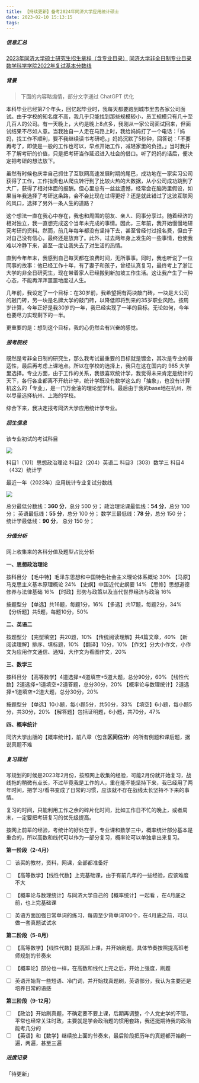 ```yaml
---
title: 【持续更新】备考2024年同济大学应用统计硕士
date: 2023-02-10 15:13:15
tags:
---
```


##### 信息汇总
[2023年同济大学硕士研究生招生章程（含专业目录）](https://yz.tongji.edu.cn/info/1018/2858.htm)
[同济大学非全日制专业目录](https://yz.tongji.edu.cn/2023shuoshizhuanyemulu-feiquan.pdf)
[数学科学学院2022年复试基本分数线](https://yz.tongji.edu.cn/102-shuxue.pdf)

<!--more-->

##### 背景

> 下面的内容略煽情，部分文字通过 ChatGPT 优化

本科毕业已经第7个年头，回忆起毕业时，我每天都要跑到城市里去各家公司面试。由于学校的知名度不高，我几乎只能找到那些规模较小，员工规模只有几十至几百人的公司。有一天晚上，大约是晚上8点多，我刚从一家公司面试回来，但面试结果不尽如人意。当我独自一人走在马路上时，我给妈妈打了一个电话：「妈妈，找工作不顺利，要不我继续读书考研吧。」妈妈沉默了5秒钟，回答说：「不要再考了，即使是一般的工作也可以，早点开始工作，减轻家里的负担。」当时我并不了解考研的价值，只是把考研当作延迟进入社会的借口。听了妈妈的话后，便决定把考研的想法放下。

虽然有时候也庆幸自己抓住了互联网高速发展时期的尾巴，成功地在一家实习公司获得了工作，工作指责也从爬虫转行到了比较火热的大数据，从小公司成功跳到了大厂，获得了相对体面的报酬。但心里总有一丝丝遗憾，经常会在脑海里假设，如果当年我选择了考研这条路，会不会比现在过得更好？还是就此错过了这波互联网的风口，选择了另外一条人生的道路？

这个想法一直在我心中存在，我也和周围的朋友、亲人、同事分享过。随着经济的相对独立，我一直想完成这个当年未完成的事情。因此，三年前，我开始慢慢地研究考研的资料。然而，前几年每年都没有坚持下去，甚至曾经付过报名费，但由于对自己没有信心，最终还是放弃了。此外，过去两年身上发生的一些事情，也使我难以冷静下来，甚至一度让我失去了对生活的热情。

直到今年年末，我感到自己每天都在浪费时间，无所事事。同时，我也听说了一位同事的故事：他已经工作十年，有了妻子和孩子，曾经认真复习，最终考上了浙江大学的非全日研究生，现在带着家人已经搬到新加坡工作生活。这让我产生了一种心态，不能再浑浑噩噩地度过人生。

几年前，我设定了一个目标：在30岁前，我希望拥有两块敲门砖，一块是大公司的敲门砖，另一块是名牌大学的敲门砖，以降低即将到来的35岁职业风险。按周岁计算，今年正好是我30岁的一年，我已经实现了一半的目标。无论如何，今年也要尽力实现剩下的一半。

更重要的是：想到这个目标，我的心仍然会有兴奋的感觉。

##### 报考院校
既然是考非全日制的研究生，那么我考试最重要的目标就是镀金，其次是专业的普适性，最后再考虑上课地点。所以在学校的选择上，我只在这在国内的 985 大学里选择。专业方面，由于工作的关系，我很喜欢统计学，我觉得未来肯定是统计的天下，各行各业都离不开统计学，统计学既没有数学这么的「抽象」，也没有计算机这么的「专业」，是一门万金油的理论型学科。最后由于我的base地在杭州，所以尽量选择杭州、上海的学校。

综合下来，我决定报考同济大学应用统计学专业。

##### 招生信息
该专业初试的考试科目

![](https://timeline229-image.oss-cn-hangzhou.aliyuncs.com/2023-target-no1/16762719675011.jpg)


科目1（101）思想政治理论
科目2（204）英语二
科目3（303）数学三
科目4（432）统计学

最近一年（2023年）应用统计专业复试分数线

![](https://timeline229-image.oss-cn-hangzhou.aliyuncs.com/2023-target-no1/16762719316693.jpg)


总分最低分数线：**360 分**，总分 500 分；
政治理论课最低线：**54 分**，总分 100 分；
英语最低线：**55 分**，总分 100 分；
数学三最低线：**78 分**，总分 150 分；
统计学最低线：**90 分**， 总分 150 分；

##### 分值分析

网上收集来的各科分值及题型占比分析

**一、思想政治理论**

按科目分
【毛中特】毛泽东思想和中国特色社会主义理论体系概论 30%
【马原】马克思主义基本原理概论 24% 
【史纲】中国近代史纲要 14%
【思修】思想道德修养与法律基础 16%
【时政】形势与政策以及当代世界经济与政治 16%

按题型分
【单选】共16题，每题1分，16%
【多选】共17题，每题2分，34%
【分析题】共5题，每题10分，50%

**二、英语二**

按题型分
【完型填空】共20题，10%
【传统阅读理解】共4篇文章，40%
【新阅读理解】排序、填标题，10%
【翻译】10分，10%
【作文】分大小作文，小作文为应用作文通信、通知，大作文为看图作文，20%

**三、数学三**

按科目分
【高等数学】4道选择+4道填空+5道大题，总分90分，60%
【线性代数】2道选择+1道填空+2道答题，总分30分，20%
【概率论与数理统计】2道选择+1道填空+2道大题，总分30分，20%

按题型分
【单选】10小题，每小题5分，共50分，33%
【填空】6小题，每小题5分，共30分，20%
【解答题】包括证明题，6小题，共70分，47%

**四、概率统计**

同济大学出版的【概率统计】，前八章（包含**区间估计**）的所有例题和课后题，据说真题不难

##### 复习规划

写规划的时候是2023年2月份，按照网上收集的经验，可能2月份就开始复习，战线拖的稍微有点长，不过毕竟我是工作的人，重在能不能坚持下来，我已经用了两年时间，把学习/看书变成了日常的习惯，应该就不存在战线太长坚持不下来的事情。

复习的时间，只能利用工作之余的碎片化时间，比如工作日不忙的晚上，或者周末，一定要把考研复习的优先级提高。

按网上前辈的经验，考统计的好处在于，专业课和数学三中，概率统计部分基本是重合的，所以高数和线代可以作为一部分复习，概率论可以单独拿出来复习。

**第一阶段（2-4月）**

- [ ] 该买的教材，资料，网课，全部都准备好
- [ ] 【高等数学】【线性代数】上完基础课，由于有前几年的一些经验，应该难度不大
- [ ] 【概率论与数理统计】与同济大学自己的【概率统计】一起看 ，在4月底之前，也上完基础课
- [ ] 英语方面加强日常单词的练习，每周至少背单词100个，在4月底之前，可以做一套真题试试水


**第二阶段（5-8月）**

- [ ] 【高等数学】【线性代数】提高班上课，并开始刷题，具体节奏按照提高班老师规划的节奏来
- [ ] 【概率论】部分也一样，在高数和线代上完之后，开始上强度，刷题
- [ ] 英语开始背一些短语、冷门词，并开始找真题刷，英语部分，我认为主要还是培养日常的语感  


**第三阶段（9-12月）**

- [ ] 【政治】开始刷真题，不确定要不要上课，后期再调整，个人党史学的不错，平常也经常关注时政，主要就是学会政治题的惯用套路，我还挺期待我的政治能考几分的
- [ ] 【英语】和【数学】继续按上面的节奏来，最后阶段把历年的真题都开始刷一遍，两遍，甚至三遍

 ##### 进度记录
 「待更新」
  